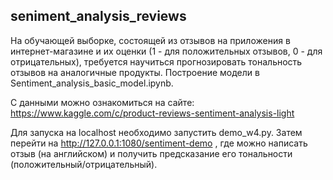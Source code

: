## seniment_analysis_reviews
На обучающей выборке, состоящей из отзывов на приложения в интернет-магазине и их оценки (1 - для положительных отзывов, 0 - для отрицательных), требуется научиться прогнозировать тональность отзывов на аналогичные продукты. Построение модели в Sentiment_analysis_basic_model.ipynb.

С данными можно ознакомиться на сайте: https://www.kaggle.com/c/product-reviews-sentiment-analysis-light

Для запуска на localhost необходимо запустить demo_w4.py. Затем перейти на http://127.0.0.1:1080/sentiment-demo , где можно написать отзыв (на английском) и получить предсказание его тональности (положительный/отрицательный).  
